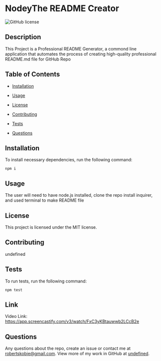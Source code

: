 # NodeyThe README Creator
  ![GitHub license](https://img.shieldio/badge/license-MIT-blue.svg)
## Description
This Project is a Professional README Generator, a commond line application that automates the process of creating high-quality professional README.md file for GitHub Repo

## Table of Contents

* [Installation](#installation)

* [Usage](#usage)

* [License](#license)

* [Contributing](#contribution)

* [Tests](#tests)

* [Questions](#questions)

## Installation
To install necessary dependencies, run the following command:
```
npm i
```

## Usage
The user will need to have node.js installed, clone the repo install inquirer, and used terminal to make README file

## License 
  This project is licensed under the MIT license.

## Contributing

undefined

## Tests

To run tests, run the following command:

```
npm test
```

## Link
Video Link:
<https://app.screencastify.com/v3/watch/FxC3yKBtauwwb2LCcB2e>

## Questions

Any questions about the repo, create an issue or contact me at robertskobie@gmail.com.
 View more of my work in GitHub at [undefined](https://github.com/undefined/).
